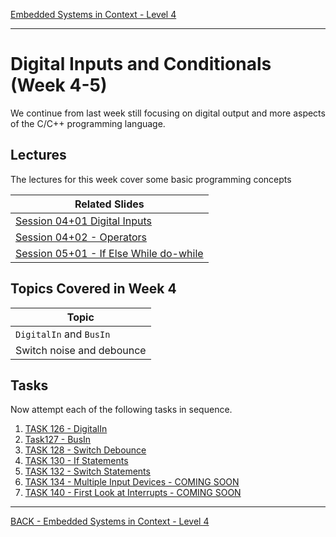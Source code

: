 [Embedded Systems in Context - Level 4](README.md)

---

# Digital Inputs and Conditionals (Week 4-5)
We continue from last week still focusing on digital output and more aspects of the C/C++ programming language.

## Lectures
The lectures for this week cover some basic programming concepts

| Related Slides |
| --- |
| [Session 04+01 Digital Inputs](https://liveplymouthac-my.sharepoint.com/:p:/g/personal/nicholas_outram_plymouth_ac_uk/EZWUG3G6-dBDiqGJIi_2EpABIibqt_LA7EufOnVYaga3ew) |
| [Session 04+02 - Operators](https://liveplymouthac-my.sharepoint.com/:p:/g/personal/nicholas_outram_plymouth_ac_uk/EaI8nBl7SMdJqZqmlnHZ958B8CxRs-la9UyKPies8L0gGA) |
| [Session 05+01 - If Else While do-while](https://liveplymouthac-my.sharepoint.com/:p:/g/personal/nicholas_outram_plymouth_ac_uk/EXIO4l5Jl3xEuPWJt8k_v_gBOZh-DuIXnCvE_v1X3dyBBQ) |


## Topics Covered in Week 4

| Topic |
| --- |
| `DigitalIn` and `BusIn` |
| Switch noise and debounce |


## Tasks
Now attempt each of the following tasks in sequence.

1. [TASK 126 - DigitalIn](TASK126.md)
1. [Task127 - BusIn](TASK127.md)
1. [TASK 128 - Switch Debounce](TASK128.md)
1. [TASK 130 - If Statements](TASK130.md)
1. [TASK 132 - Switch Statements](TASK132.md)
1. [TASK 134 - Multiple Input Devices - COMING SOON]()
1. [TASK 140 - First Look at Interrupts - COMING SOON]()

---

[BACK - Embedded Systems in Context - Level 4](README.md)
